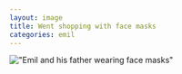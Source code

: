 ```yaml
---
layout: image
title: Went shopping with face masks
categories: emil
---
```

!["Emil and his father wearing face masks"](/img/IMG_0958.jpg)